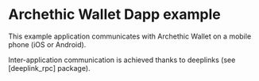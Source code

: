 # Archethic Wallet Dapp example

This example application communicates with Archethic Wallet on a mobile phone (iOS or Android).

Inter-application communication is achieved thanks to deeplinks (see [deeplink_rpc] package).
